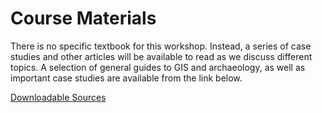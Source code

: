 # Course Materials
There is no specific textbook for this workshop. Instead, a series of case studies and other articles will be available to read as we discuss different topics. A selection of general guides to GIS and archaeology, as well as important case studies are available from the link below.

[Downloadable Sources](/Readings.md)


